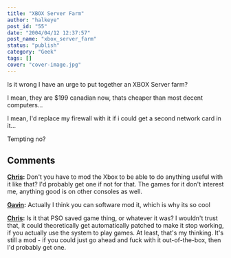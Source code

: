 ```yaml
---
title: "XBOX Server Farm"
author: "halkeye"
post_id: "55"
date: "2004/04/12 12:37:57"
post_name: "xbox_server_farm"
status: "publish"
category: "Geek"
tags: []
cover: "cover-image.jpg"
---
```


Is it wrong I have an urge to put together an XBOX Server farm?  

I mean, they are $199 canadian now, thats cheaper than most decent computers...

I mean, I'd replace my firewall with it if i could get a second network card in it...

Tempting no?

## Comments

**[Chris](#36 "2004-04-12 17:12:23"):** Don't you have to mod the Xbox to be able to do anything useful with it like that? I'd probably get one if not for that. The games for it don't interest me, anything good is on other consoles as well.

**[Gavin](#37 "2004-04-12 18:17:47"):** Actually I think you can software mod it, which is why its so cool

**[Chris](#38 "2004-04-13 04:05:24"):** Is it that PSO saved game thing, or whatever it was? I wouldn't trust that, it could theoretically get automatically patched to make it stop working, if you actually use the system to play games. At least, that's my thinking. It's still a mod - if you could just go ahead and fuck with it out-of-the-box, then I'd probably get one.

